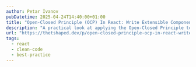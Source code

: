 ```yaml
---
author: Petar Ivanov
pubDatetime: 2025-04-24T14:40:00+01:00
title: "Open-Closed Principle (OCP) In React: Write Extensible Components"
description: "A practical look at applying the Open-Closed Principle to React."
url: "https://thetshaped.dev/p/open-closed-principle-ocp-in-react-write-extensible-components"
tags:
  - react
  - clean-code
  - best-practice
---
```

